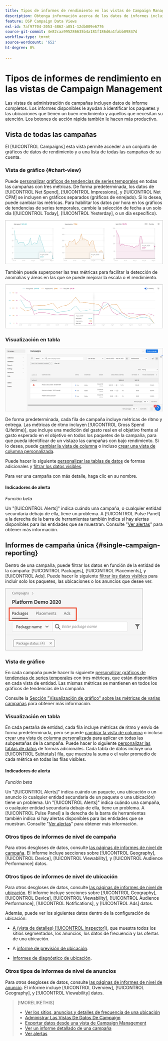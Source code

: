 ```yaml
---
title: Tipos de informes de rendimiento en las vistas de Campaign Management
description: Obtenga información acerca de los datos de informes incluidos en las vistas de administración de campañas.
feature: DSP Campaign Data Views
exl-id: 7af97704-2053-4862-a851-12db009e6776
source-git-commit: 4e82caa995286635b4a181f186d6a1fabb09847d
workflow-type: tm+mt
source-wordcount: '652'
ht-degree: 0%

---
```


# Tipos de informes de rendimiento en las vistas de Campaign Management

Las vistas de administración de campañas incluyen datos de informe completos. Los informes disponibles le ayudan a identificar los paquetes y las ubicaciones que tienen un buen rendimiento y aquellos que necesitan su atención. Los botones de acción rápida también le hacen más productivo.

## Vista de todas las campañas

El [!UICONTROL Campaigns] esta vista permite acceder a un conjunto de gráficos de datos de rendimiento y a una lista de todas las campañas de su cuenta.

### Vista de gráfico {#chart-view}

Puede [personalizar gráficos de tendencias de series temporales](campaign-data-views-manage.md#data-visualizations-manage) en todas las campañas con tres métricas. De forma predeterminada, los datos de [!UICONTROL Net Spend], [!UICONTROL Impressions], y [!UICONTROL Net CPM] se incluyen en gráficos separados (gráficos de enrejado). Si lo desea, puede cambiar las métricas. Para habilitar los datos por hora en los gráficos de tendencias de series temporales, cambie la selección de fecha a un solo día ([!UICONTROL Today], [!UICONTROL Yesterday], o un día específico).

![separar gráficos de tendencias para tres métricas](/help/dsp/assets/trend-chart-separate.png)

También puede superponer las tres métricas para facilitar la detección de anomalías y áreas en las que se puede mejorar la escala o el rendimiento.

![gráfico de tendencias con superposición](/help/dsp/assets/trend-chart.png)

### Visualización en tabla

![Lista de campañas](/help/dsp/assets/campaigns-list.png)

De forma predeterminada, cada fila de campaña incluye métricas de ritmo y entrega. Las métricas de ritmo incluyen [!UICONTROL Gross Spend (Lifetime)], que incluye una medición del gasto real en el objetivo frente al gasto esperado en el objetivo en todos los paquetes de la campaña, para que pueda identificar de un vistazo las campañas con bajo rendimiento. Si lo desea, puede [cambiar la vista de columna](campaign-data-views-manage.md#column-view-change) o incluso [crear una vista de columna personalizada](campaign-data-views-manage.md#column-view-create).

Puede hacer lo siguiente [personalizar las tablas de datos](campaign-data-views-manage.md#data-tables-manage) de formas adicionales y [filtrar los datos visibles](campaign-data-views-manage.md#filter-data-tables).

Para ver una campaña con más detalle, haga clic en su nombre.

#### Indicadores de alerta

*Función beta*

Un &quot;[!UICONTROL Alerts]&quot; indica cuándo una campaña, o cualquier entidad secundaria debajo de ella, tiene un problema. A [!UICONTROL Pulse Panel] a la derecha de la barra de herramientas también indica si hay alertas disponibles para las entidades que se muestran. Consulte &quot;[Ver alertas](campaign-alerts.md)&quot; para obtener más información.

## Informes de campaña única {#single-campaign-reporting}

Dentro de una campaña, puede filtrar los datos en función de la entidad de la campaña: [!UICONTROL Packages], [!UICONTROL Placements], y [!UICONTROL Ads]. Puede hacer lo siguiente [filtrar los datos visibles](campaign-data-views-manage.md#filter-data-tables) para incluir solo los paquetes, las ubicaciones o los anuncios que desee ver.

![Fichas de entidad de campaña](/help/dsp/assets/campaign-subtabs.png)

### Vista de gráfico

En cada campaña puede hacer lo siguiente [personalizar gráficos de tendencias de series temporales](campaign-data-views-manage.md#data-visualizations-manage) con tres métricas, que están disponibles en cada vista de entidad. Las mismas métricas se mantienen en todos los gráficos de tendencias de la campaña.

Consulte la [Sección &quot;Visualización de gráfico&quot; sobre las métricas de varias campañas](#chart-view) para obtener más información.

### Visualización en tabla

En cada pestaña de entidad, cada fila incluye métricas de ritmo y envío de forma predeterminada, pero se puede [cambiar la vista de columna](campaign-data-views-manage.md#column-view-change) o incluso [crear una vista de columna personalizada](campaign-data-views-manage.md#column-view-create) para aplicar en todas las subpestañas de la campaña. Puede hacer lo siguiente [personalizar las tablas de datos](campaign-data-views-manage.md#data-tables-manage) de formas adicionales. Cada tabla de datos incluye una [!UICONTROL Subtotals] fila, que muestra la suma o el valor promedio de cada métrica en todas las filas visibles.

#### Indicadores de alerta

*Función beta*

Un &quot;[!UICONTROL Alerts]&quot; indica cuándo un paquete, una ubicación o un anuncio (o cualquier entidad secundaria de un paquete o una ubicación) tiene un problema. Un &quot;[!UICONTROL Alerts]&quot; indica cuándo una campaña, o cualquier entidad secundaria debajo de ella, tiene un problema. A [!UICONTROL Pulse Panel] a la derecha de la barra de herramientas también indica si hay alertas disponibles para las entidades que se muestran. Consulte &quot;[Ver alertas](campaign-alerts.md)&quot; para obtener más información.

### Otros tipos de informes de nivel de campaña

Para otros desgloses de datos, consulte [las páginas de informes de nivel de campaña](/help/dsp/campaign-management/campaigns/campaign-view-report.md). El informe incluye secciones sobre [!UICONTROL Geography], [!UICONTROL Device], [!UICONTROL Viewability], y [!UICONTROL Audience Performance] datos.

### Otros tipos de informes de nivel de ubicación

Para otros desgloses de datos, consulte [las páginas de informes de nivel de ubicación](/help/dsp/campaign-management/placements/placement-view-report.md). El informe incluye secciones sobre [!UICONTROL Geography], [!UICONTROL Device], [!UICONTROL Viewability], [!UICONTROL Audience Performance], [!UICONTROL Notifications], y [!UICONTROL Ads] datos.

Además, puede ver los siguientes datos dentro de la configuración de ubicación:

* [A (vista de detalles) [!UICONTROL Inspector])](placement-details-view.md), que muestra todos los sitios segmentados, los anuncios, los datos de frecuencia y las ofertas de una ubicación.

* A [informe de previsión de ubicación](/help/dsp/campaign-management/reports/placement-forecast.md).

* [Informes de diagnóstico de ubicación](/help/dsp/campaign-management/reports/placement-diagnostics.md).


### Otros tipos de informes de nivel de anuncios

Para otros desgloses de datos, consulte [las páginas de informes de nivel de anuncio](/help/dsp/campaign-management/ads/ad-view-report.md). El informe incluye [!UICONTROL Overview], [!UICONTROL Geography], y [!UICONTROL Viewability] datos.

>[!MORELIKETHIS]
>
>* [Ver los sitios, anuncios y detalles de frecuencia de una ubicación](placement-details-view.md)
>* [Administrar Las Vistas De Datos De Campaign](campaign-data-views-manage.md)
>* [Exportar datos desde una vista de Campaign Management](campaign-export-data.md)
>* [Ver un informe detallado de una campaña](/help/dsp/campaign-management/campaigns/campaign-view-report.md)
>* [Ver alertas](campaign-alerts.md)

